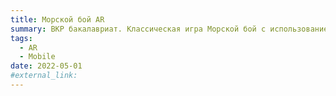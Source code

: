```yaml
---
title: Морской бой AR
summary: ВКР бакалавриат. Классическая игра Морской бой с использованием современных технологий. Благодаря дополненной реальности игра ощущается по новому и позволяет получить уникальный опыт от игры. Сольный проект.
tags:
  - AR
  - Mobile
date: 2022-05-01
#external_link:
---
```

